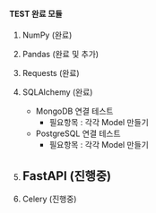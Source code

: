 #### TEST 완료 모듈

1. NumPy (완료)
2. Pandas (완료 및 추가)
3. Requests (완료)
4. SQLAlchemy (완료)
    - MongoDB 연결 테스트
        * 필요항목 : 각각 Model 만들기
    - PostgreSQL 연결 테스트
        * 필요항목 : 각각 Model 만들기
5. FastAPI (진행중)
    -

8. Celery (진행중)
<!--
6. Matplotlib
7. PyTest
9. Redis-py
10.Pillow (PIL)
-->
